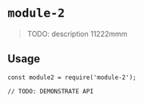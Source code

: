 # `module-2`

> TODO: description 11222mmm

## Usage

```
const module2 = require('module-2');

// TODO: DEMONSTRATE API
```
